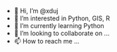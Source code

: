 - 👋 Hi, I’m @xduj
- 👀 I’m interested in Python, GIS, R
- 🌱 I’m currently learning Python
- 💞️ I’m looking to collaborate on ...
- 📫 How to reach me ...

<!---
xduj/xduj is a ✨ special ✨ repository because its `README.md` (this file) appears on your GitHub profile.
You can click the Preview link to take a look at your changes.
--->
